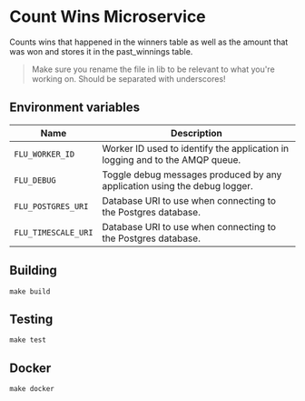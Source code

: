 
# Count Wins Microservice

Counts wins that happened in the winners table as well as the amount
that was won and stores it in the past_winnings table.

> Make sure you rename the file in lib to be relevant to what you're
> working on. Should be separated with underscores!

## Environment variables

|           Name           |                              Description
|--------------------------|------------------------------------------------------------------------------|
| `FLU_WORKER_ID`          | Worker ID used to identify the application in logging and to the AMQP queue. |
| `FLU_DEBUG`              | Toggle debug messages produced by any application using the debug logger.    |
| `FLU_POSTGRES_URI`       | Database URI to use when connecting to the Postgres database.                |
| `FLU_TIMESCALE_URI`      | Database URI to use when connecting to the Postgres database.                |

## Building

	make build

## Testing

	make test

## Docker

	make docker
